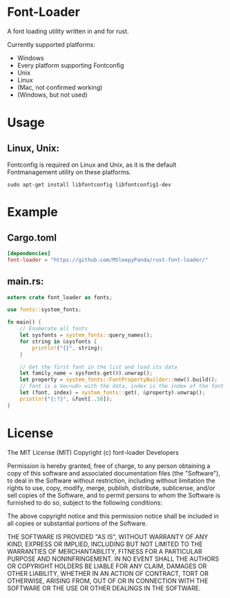 # Font-Loader
A font loading utility written in and for rust.

Currently supported platforms:

* Windows
* Every platform supporting Fontconfig
 * Unix
 * Linux
 * (Mac, not confirmed working)
 * (Windows, but not used)

# Usage
## Linux, Unix:
Fontconfig is required on Linux and Unix, as it is the default Fontmanagement utility on these platforms.
```
sudo apt-get install libfontconfig libfontconfig1-dev
```

# Example
## Cargo.toml
```toml
[dependencies]
font-loader = "https://github.com/MSleepyPanda/rust-font-loader/"
```

## main.rs:
```rust
extern crate font_loader as fonts;

use fonts::system_fonts;

fn main() {
	// Enumerate all fonts
    let sysfonts = system_fonts::query_names();
    for string in &sysfonts {
        println!("{}", string);
    }

	// Get the first font in the list and load its data
	let family_name = sysfonts.get(0).unwrap();
	let property = system_fonts::FontPropertyBuilder::new().build();
	// font is a Vec<u8> with the data, index is the index of the font in the file
	let (font, index) = system_fonts::get(, &property).unwrap();
	println!("{:?}", &font[..50]);
}
```

# License

The MIT License (MIT)
Copyright (c) font-loader Developers

Permission is hereby granted, free of charge, to any person obtaining a copy of this software and associated documentation files (the "Software"), to deal in the Software without restriction, including without limitation the rights to use, copy, modify, merge, publish, distribute, sublicense, and/or sell copies of the Software, and to permit persons to whom the Software is furnished to do so, subject to the following conditions:

The above copyright notice and this permission notice shall be included in all copies or substantial portions of the Software.

THE SOFTWARE IS PROVIDED "AS IS", WITHOUT WARRANTY OF ANY KIND, EXPRESS OR IMPLIED, INCLUDING BUT NOT LIMITED TO THE WARRANTIES OF MERCHANTABILITY, FITNESS FOR A PARTICULAR PURPOSE AND NONINFRINGEMENT. IN NO EVENT SHALL THE AUTHORS OR COPYRIGHT HOLDERS BE LIABLE FOR ANY CLAIM, DAMAGES OR OTHER LIABILITY, WHETHER IN AN ACTION OF CONTRACT, TORT OR OTHERWISE, ARISING FROM, OUT OF OR IN CONNECTION WITH THE SOFTWARE OR THE USE OR OTHER DEALINGS IN THE SOFTWARE.
